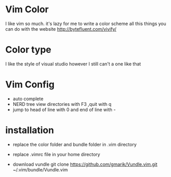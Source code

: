 # Vim Color
I like vim so much.
it's lazy for me to write a color scheme
all this things you can do with the website
http://bytefluent.com/vivify/

# Color type
I like the style of visual studio however I still can't a one like that

# Vim Config

* auto complete
* NERD tree view directories with F3 ,quit with q
* jump to head of line with 0 and end of line with -

# installation

* replace the color folder and bundle folder in .vim directory

* replace .vimrc file in your home directory

* download vundle
git clone https://github.com/gmarik/Vundle.vim.git ~/.vim/bundle/Vundle.vim